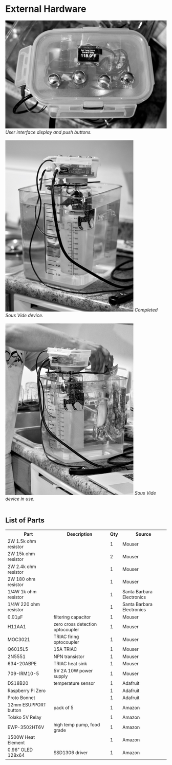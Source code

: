# External Hardware

<img src="/hardware/pics/SV1.jpeg" alt="drawing" width="600"/>
<em> User interface display and push buttons. </em> <br/>
<br>

<img src="/hardware/pics/SV2.jpeg" alt="drawing" width="400"/>
<em> Completed Sous Vide device. </em> <br/>
<br>

<img src="/hardware/pics/SV3.jpeg" alt="drawing" width="400"/>
<em> Sous Vide device in use. </em> <br/>
<br>

## List of Parts

<table style="width:100%">
  <tr>
    <th> Part </th>
    <th> Description </th> 
    <th> Qty </th>
    <th> Source </th>
  </tr>
  <tr>
    <td> 2W 1.5k ohm resistor </td>
    <td> </td> 
    <td> 1 </td>
    <td> Mouser </td>
  </tr>
  <tr>
    <td> 2W 15k ohm resistor </td>
    <td> </td> 
    <td> 2 </td>
    <td> Mouser </td>
  </tr>
  <tr>
    <td> 2W 2.4k ohm resistor </td>
    <td> </td> 
    <td> 1 </td>
    <td> Mouser </td>
  </tr>
  <tr>
    <td> 2W 180 ohm resistor </td>
    <td> </td> 
    <td> 1 </td>
    <td> Mouser </td>
  </tr>
  <tr>
    <td> 1/4W 1k ohm resistor </td>
    <td> </td> 
    <td> 1 </td>
    <td> Santa Barbara Electronics </td>
  </tr>
  <tr>
    <td> 1/4W 220 ohm resistor </td>
    <td> </td> 
    <td> 1 </td>
    <td> Santa Barbara Electronics </td>
  </tr>
  <tr>
    <td> 0.01&#956F </td>
    <td> filtering capacitor </td> 
    <td> 1 </td>
    <td> Mouser </td>
  </tr>
  <tr>
    <td> H11AA1 </td>
    <td> zero cross detection optocoupler </td> 
    <td> 1 </td>
    <td> Mouser </td>
  </tr>
  <tr>
    <td> MOC3021 </td>
    <td> TRIAC firing optocoupler </td> 
    <td> 1 </td>
    <td> Mouser </td>
  </tr>
  <tr>
    <td> Q6015L5 </td>
    <td> 15A TRIAC </td> 
    <td> 1 </td>
    <td> Mouser </td>
  </tr>
  <tr>
    <td> 2N5551 </td>
    <td> NPN transistor </td> 
    <td> 1 </td>
    <td> Mouser </td>
  </tr>
  <tr>
    <td> 634-20ABPE </td>
    <td> TRIAC heat sink </td> 
    <td> 1 </td>
    <td> Mouser </td>
  </tr>
  <tr>
    <td> 709-IRM10-5 </td>
    <td> 5V 2A 10W power supply </td> 
    <td> 1 </td>
    <td> Mouser </td>
  </tr>
  <tr>
    <td> DS18B20 </td>
    <td> temperature sensor </td> 
    <td> 1 </td>
    <td> Adafruit </td>
  </tr>
  <tr>
    <td> Raspberry Pi Zero </td>
    <td> </td> 
    <td> 1 </td>
    <td> Adafruit </td>
  </tr>
  <tr>
    <td> Proto Bonnet </td>
    <td> </td> 
    <td> 1 </td>
    <td> Adafruit </td>
  </tr>
  <tr>
    <td> 12mm ESUPPORT button </td>
    <td> pack of 5 </td> 
    <td> 1 </td>
    <td> Amazon </td>
  </tr>
  <tr>
    <td> Tolako 5V Relay </td>
    <td> </td> 
    <td> 1 </td>
    <td> Amazon </td>
  </tr>
  <tr>
    <td> EWP-3502HT6V </td>
    <td> high temp pump, food grade </td> 
    <td> 1 </td>
    <td> Amazon </td>
  </tr>
  <tr>
    <td> 1500W Heat Element </td>
    <td> </td> 
    <td> 1 </td>
    <td> Amazon </td>
  </tr>
  <tr>
    <td> 0.96" OLED 128x64 </td>
    <td> SSD1306 driver </td> 
    <td> 1 </td>
    <td> Amazon </td>
  </tr>
</table>






